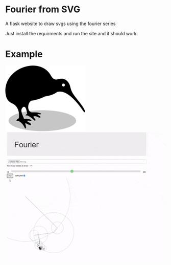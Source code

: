 # Fourier from SVG
A flask website to draw svgs using the fourier series

Just install the requirments and run the site and it should work.

# Example

<img src="https://raw.githubusercontent.com/DaAnIV/FourierFromSVG/22fc01d682a6e014a6bfec749e940000e45be8df/examples/kiwi.svg" alt="drawing" width="250"/>
<img src="https://github.com/DaAnIV/FourierFromSVG/blob/master/examples/kiwi_drawing.svg.gif?raw=true" alt="drawing" width="545"/>

